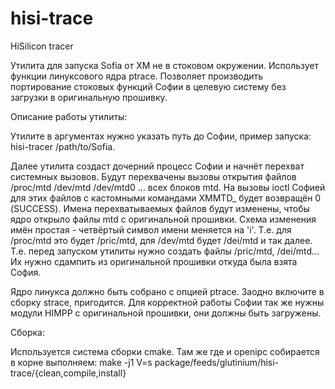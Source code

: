 # hisi-trace
HiSilicon tracer

Утилита для запуска Sofia от XM не в стоковом окружении. Использует функции линуксового ядра ptrace. Позволяет производить портирование стоковых функций Софии в целевую систему без загрузки в оригинальную прошивку.


Описание работы утилиты:

Утилите в аргументах нужно указать путь до Софии, пример запуска: 
hisi-tracer /path/to/Sofia.

Далее утилита создаст дочерний процесс Софии и начнёт перехват системных вызовов. Будут перехвачены вызовы открытия файлов /proc/mtd /dev/mtd /dev/mtd0 ... всех блоков mtd. На вызовы ioctl Софией для этих файлов с кастомными командами XMMTD_ будет возвращён 0 (SUCCESS). Имена перехватываемых файлов будут изменены, чтобы ядро открыло файлы mtd с оригинальной прошивки. Схема изменения имён простая - четвёртый символ имени меняется на 'i'. Т.е. для /proc/mtd это будет /pric/mtd, для /dev/mtd будет /dei/mtd и так далее. Т.е. перед запуском утилиты нужно создать файлы /pric/mtd, /dei/mtd... Их нужно сдампить из оригинальной прошивки откуда была взята София.

Ядро линукса должно быть собрано с опцией ptrace. Заодно включите в сборку strace, пригодится.
Для корректной работы Софии так же нужны модули HIMPP с оригинальной прошивки, они должны быть загружены.


Сборка:

Используется система сборки cmake. Там же где и openipc собирается в корне выполняем:
make -j1 V=s package/feeds/glutinium/hisi-trace/{clean,compile,install}
